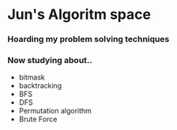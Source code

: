 # Jun's Algoritm space

### Hoarding my problem solving techniques

### Now studying about..
  - bitmask
  - backtracking
  - BFS
  - DFS
  - Permutation algorithm
  - Brute Force
